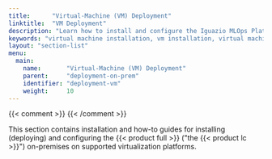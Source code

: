 ```yaml
---
title:      "Virtual-Machine (VM) Deployment"
linktitle:  "VM Deployment"
description: "Learn how to install and configure the Iguazio MLOps Platform on virtual machines (VMs) on-premises."
keywords: "virtual machine installation, vm installation, virtual machine on-prem installation, vm on-prem installation, vm setup, vm installation, vm on-prem, vm, on-prem configuration, on-prem"
layout: "section-list"
menu:
  main:
    name:       "Virtual-Machine (VM) Deployment"
    parent:     "deployment-on-prem"
    identifier: "deployment-vm"
    weight:     10
---
```

{{< comment >}}<!-- [SITE-RESTRUCT] Replaces intro/setup/on-prem/vm/_index.md.
-->
{{< /comment >}}

This section contains installation and how-to guides for installing (deploying) and configuring the {{< product full >}} ("the {{< product lc >}}") on-premises on supported virtualization platforms.

